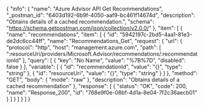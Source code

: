 {
  "info": {
    "name": "Azure Advisor API Get Recommendations",
    "_postman_id": "6403d192-6b9f-4050-aaf9-bc461f14674d",
    "description": "Obtains details of a cached recommendation.",
    "schema": "https://schema.getpostman.com/json/collection/v2.0.0/"
  },
  "item": [
    {
      "name": "recommendations",
      "item": [
        {
          "id": "5942197c-2bd5-4aa1-81e3-de2dc6cc44ff",
          "name": "Recommendations_Get",
          "request": {
            "url": {
              "protocol": "http",
              "host": "management.azure.com",
              "path": [
                ":resourceUri/providers/Microsoft.Advisor/recommendations/:recommendationId"
              ],
              "query": [
                {
                  "key": "No Name",
                  "value": "%7B%7D",
                  "disabled": false
                }
              ],
              "variable": [
                {
                  "id": "recommendationId",
                  "value": "{}",
                  "type": "string"
                },
                {
                  "id": "resourceUri",
                  "value": "{}",
                  "type": "string"
                }
              ]
            },
            "method": "GET",
            "body": {
              "mode": "raw"
            },
            "description": "Obtains details of a cached recommendation"
          },
          "response": [
            {
              "status": "OK",
              "code": 200,
              "name": "Response_200",
              "id": "768e9f0e-08bf-4d1a-8e04-7f2c36aecb01"
            }
          ]
        }
      ]
    }
  ]
}